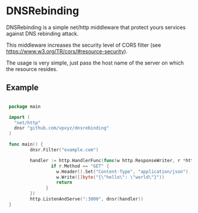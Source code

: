 DNSRebinding
============

DNSRebinding is a simple net/http middleware that protect yours services against DNS rebinding attack.

This middleware increases the security level of CORS filter (see https://www.w3.org/TR/cors/#resource-security).

The usage is very simple, just pass the host name of the server on which the resource resides.

Example
-------

``` go

 package main

 import (
   "net/http"
   dnsr "github.com/vpxyz/dnsrebinding"
 )

 func main() {
         dnsr.Filter("example.com")

         handler := http.HandlerFunc(func(w http.ResponseWriter, r *http.Request) {
                 if r.Method == "GET" {
 		           w.Header().Set("Content-Type", "application/json")
 		           w.Write([]byte("{\"hello\": \"world\"}"))
 		           return
 	           }
         })
         http.ListenAndServe(":3000", dnsr(handler))
 }
 
```



